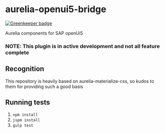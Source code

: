 # aurelia-openui5-bridge

[![Greenkeeper badge](https://badges.greenkeeper.io/Hochfrequenz/aurelia-openui5-bridge.svg)](https://greenkeeper.io/)


Aurelia components for SAP openUi5

### NOTE: This plugin is in active development and not all feature complete

## Recognition
This repository is heavily based on aurelia-materialize-css, so kudos to them for providing such a good basis


## Running tests
1. `npm install`
2. `jspm install`
3. `gulp test`
